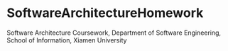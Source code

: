 # SoftwareArchitectureHomework
Software Architecture Coursework, Department of Software Engineering, School of Information, Xiamen University
